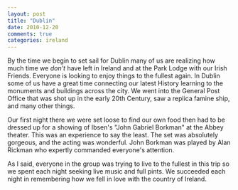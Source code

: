 ```yaml
---
layout: post
title: "Dublin"
date: 2010-12-20
comments: true
categories: ireland
---
```


By the time we begin to set sail for Dublin many of us are realizing how much time we <em>don't</em> have left in Ireland and at the Park Lodge with our Irish Friends. Everyone is looking to enjoy things to the fullest again. In Dublin some of us have a great time connecting our latest History learning to the monuments and buildings across the city. We went into the General Post Office that was shot up in the early 20th Century, saw a replica famine ship, and many other things.

Our first night there we were set loose to find our own food then had to be dressed up for a showing of Ibsen's "John Gabriel Borkman" at the Abbey theater. This was an experience to say the least. The set was absolutely gorgeous, and the acting was wonderful. John Borkman was played by Alan Rickman who expertly commanded everyone's attention.

As I said, everyone in the group was trying to live to the fullest in this trip so we spent each night seeking live music and full pints. We succeeded each night in remembering how we fell in love with the country of Ireland.
